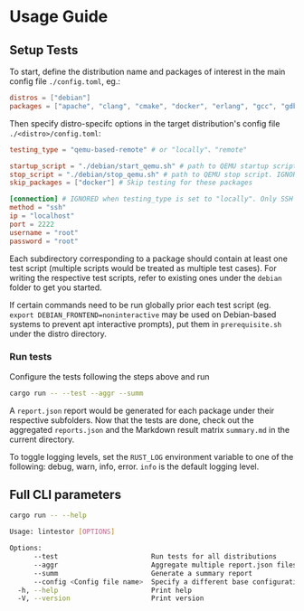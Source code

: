 # Usage Guide
## Setup Tests
To start, define the distribution name and packages of interest in the main config file `./config.toml`, eg.:

```toml
distros = ["debian"]
packages = ["apache", "clang", "cmake", "docker", "erlang", "gcc", "gdb", "golang", "haproxy", "libmemcached", "lighttpd", "llvm", "mariadb", "nginx", "nodejs", "numpy", "ocaml"]
```

Then specify distro-specifc options in the target distribution's config file `./<distro>/config.toml`:
  
```toml
testing_type = "qemu-based-remote" # or "locally"、"remote"

startup_script = "./debian/start_qemu.sh" # path to QEMU startup script. IGNORED when testing_type is set to "locally" or "remote"
stop_script = "./debian/stop_qemu.sh" # path to QEMU stop script. IGNORED when testing_type is set to "locally" or "remote"
skip_packages = ["docker"] # Skip testing for these packages

[connection] # IGNORED when testing_type is set to "locally". Only SSH is supported at the moment
method = "ssh"
ip = "localhost"
port = 2222
username = "root"
password = "root"
```
Each subdirectory corresponding to a package should contain at least one test script (multiple scripts would be treated as multiple test cases). For writing the respective test scripts, refer to existing ones under the `debian` folder to get you started.

If certain commands need to be run globally prior each test script (eg. `export DEBIAN_FRONTEND=noninteractive` may be used on Debian-based systems to prevent apt interactive prompts), put them in `prerequisite.sh` under the distro directory. 

### Run tests

Configure the tests following the steps above and run

```bash
cargo run -- --test --aggr --summ
```

A `report.json` report would be generated for each package under their respective subfolders. Now that the tests are done, check out the aggregated `reports.json` and the Markdown result matrix `summary.md` in the current directory.

To toggle logging levels, set the `RUST_LOG` environment variable to one of the following: debug, warn, info, error. `info` is the default logging level.
## Full CLI parameters

```sh
cargo run -- --help
```

```sh
Usage: lintestor [OPTIONS]

Options:
      --test                       Run tests for all distributions
      --aggr                       Aggregate multiple report.json files into a single reports.json
      --summ                       Generate a summary report
      --config <Config file name>  Specify a different base configuration file
  -h, --help                       Print help
  -V, --version                    Print version
```
